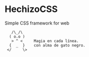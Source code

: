 # HechizoCSS
Simple CSS framework for web
```
   /\_/\
  ( o.o )
   > ^ <     Magia en cada línea.
  {  _  }    con alma de gato negro.
 </     \>
```
